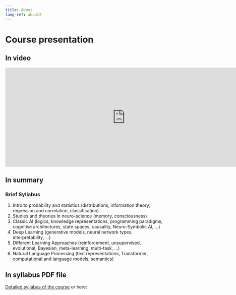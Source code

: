 ```yaml
---
title: About
lang-ref: about2
---
```



# Course presentation

## In video 

<iframe width="760" height="315" src="https://www.youtube.com/embed/fu6yT9wpPZc?list=PLvii8t7-YebhvKN09vGfN8-956YDqFIrV" title="Introduction to AGI" frameborder="0" allow="accelerometer; autoplay; clipboard-write; encrypted-media; gyroscope; picture-in-picture" allowfullscreen></iframe>

[comment]: <> (<iframe width="956" height="538" src="https://www.youtube.com/embed/fu6yT9wpPZc" title="Introduction to AGI" frameborder="0" allow="accelerometer; autoplay; clipboard-write; encrypted-media; gyroscope; picture-in-picture; web-share" allowfullscreen></iframe>)

[comment]: <> (<iframe width="560" height="315" src="https://www.youtube-nocookie.com/embed/videoseries?list=PLLHTzKZzVU9f3kmEta5dlkMXgtD1LxHzT" title="YouTube video player" frameborder="0" allow="accelerometer; autoplay; clipboard-write; encrypted-media; gyroscope; picture-in-picture" allowfullscreen></iframe>)

## In summary

### Brief Syllabus

1. Intro to probability and statistics (distributions, information theory, regression and correlation, classification)
2. Studies and theories in neuro-science (memory, consciousness)
3. Classic AI (logics, knowledge representations, programming paradigms, cognitive architectures, state spaces, causality, Neuro-Symbolic AI, …)
4. Deep Learning (generative models, neural network types, interpretability, …)
5. Different Learning Approaches (reinforcement, unsupervised, evolutional, Bayesian, meta-learning, multi-task, …)
6. Natural Language Processing (text representations, Transformer, computational and language models, semantics)


## In syllabus PDF file

<a href="../Syllabus3.pdf">Detailed syllabus of the course</a>
or here:

<object data="../Syllabus3.pdf" width="760" height="1000" type='application/pdf'></object>




